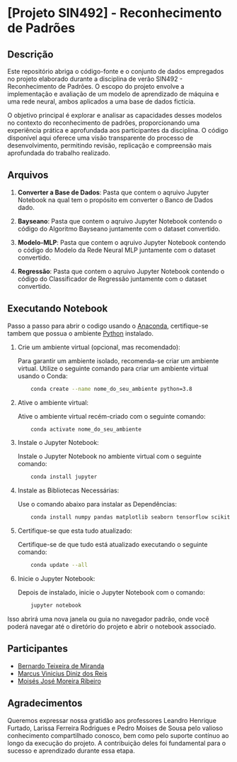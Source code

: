 # [Projeto SIN492] - Reconhecimento de Padrões

## Descrição

Este repositório abriga o código-fonte e o conjunto de dados empregados no projeto elaborado durante a disciplina de verão SIN492 - Reconhecimento de Padrões. O escopo do projeto envolve a implementação e avaliação de um modelo de aprendizado de máquina e uma rede neural, ambos aplicados a uma base de dados fictícia. 

O objetivo principal é explorar e analisar as capacidades desses modelos no contexto do reconhecimento de padrões, proporcionando uma experiência prática e aprofundada aos participantes da disciplina. O código disponível aqui oferece uma visão transparente do processo de desenvolvimento, permitindo revisão, replicação e compreensão mais aprofundada do trabalho realizado.

## Arquivos

1. **Converter a Base de Dados**: Pasta que contem o aqruivo Jupyter Notebook na qual tem o propósito em converter o Banco de Dados dado. 

2. **Bayseano**: Pasta que contem o aqruivo Jupyter Notebook contendo o código do Algoritmo Bayseano juntamente com o dataset convertido. 

3. **Modelo-MLP**: Pasta que contem o aqruivo Jupyter Notebook contendo o código do Modelo da Rede Neural MLP juntamente com o dataset convertido.

4. **Regressão**: Pasta que contem o aqruivo Jupyter Notebook contendo o código do Classificador de Regressão juntamente com o dataset convertido.

## Executando Notebook

Passo a passo para abrir o codigo usando o [Anaconda](https://www.anaconda.com/download), certifique-se tambem que possua o ambiente [Python](https://www.python.org/downloads/) instalado.

1. Crie um ambiente virtual (opcional, mas recomendado):

    Para garantir um ambiente isolado, recomenda-se criar um ambiente virtual. Utilize o seguinte comando para criar um ambiente virtual usando o Conda:

    ```bash
        conda create --name nome_do_seu_ambiente python=3.8
    ```

2. Ative o ambiente virtual:

    Ative o ambiente virtual recém-criado com o seguinte comando:

    ```bash
        conda activate nome_do_seu_ambiente
    ```

3. Instale o Jupyter Notebook:

    Instale o Jupyter Notebook no ambiente virtual com o seguinte comando:

    ```bash
        conda install jupyter
    ```

4. Instale as Bibliotecas Necessárias:

    Use o comando abaixo para instalar as Dependências:

    ```bash
        conda install numpy pandas matplotlib seaborn tensorflow scikit-learn pyarrow
    ```
5. Certifique-se que esta tudo atualizado:

    Certifique-se de que tudo está atualizado executando o seguinte comando:

    ```bash
        conda update --all
    ```

6. Inicie o Jupyter Notebook:

    Depois de instalado, inicie o Jupyter Notebook com o comando:
    
    ```bash
        jupyter notebook
    ```

Isso abrirá uma nova janela ou guia no navegador padrão, onde você poderá navegar até o diretório do projeto e abrir o notebook associado.

## Participantes

- [Bernardo Teixeira de Miranda](https://github.com/BTMiranda)
- [Marcus Vinicius Diniz dos Reis](https://github.com/Allinvila) 
- [Moisés José Moreira Ribeiro](https://github.com/MMoreira020)

## Agradecimentos

Queremos expressar nossa gratidão aos professores Leandro Henrique Furtado, Larissa Ferreira Rodrigues e Pedro Moises de Sousa pelo valioso conhecimento compartilhado conosco, bem como pelo suporte contínuo ao longo da execução do projeto. A contribuição deles foi fundamental para o sucesso e aprendizado durante essa etapa.
